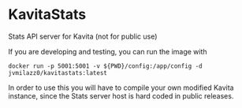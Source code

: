 # KavitaStats
Stats API server for Kavita (not for public use)

If you are developing and testing, you can run the image with

`docker run -p 5001:5001 -v ${PWD}/config:/app/config -d jvmilazz0/kavitastats:latest`

In order to use this you will have to compile your own modified Kavita instance, since the Stats server host is hard coded in public releases.
